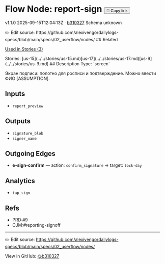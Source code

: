 
# Flow Node: report-sign <button class="copy-link" aria-label="Copy page link" onclick="window.spechubCopyLink && window.spechubCopyLink()">🔗 Copy link</button>

<p class="badges">
  <span class="badge version">v1.1.0</span>
  <span class="badge build">2025-09-15T12:04:13Z · <a href="https://github.com/alexivengo/dailylogs-specs/commits/main" target="_blank" rel="noopener" class="sha">b310327</a></span>
  <span class="badge schema unknown">Schema unknown</span>
</p>
✏️ Edit source: https://github.com/alexivengo/dailylogs-specs/blob/main/specs/02_userflow/nodes/
## Related
<p>
  <span class="chip">
    <a href="../stories/index.md#?flow=report-sign">Used in Stories (3)</a>
  </span>
</p>
Stories:
<span class="chip">[us-15](../../stories/us-15.md)</span><span class="chip">[us-17](../../stories/us-17.md)</span><span class="chip">[us-9](../../stories/us-9.md)</span>
## Description
Type: `screen`

Экран подписи: полотно для росписи и подтверждение. Можно ввести ФИО [ASSUMPTION].

## Inputs
- `report_preview`

## Outputs
- `signature_blob`
- `signer_name`

## Outgoing Edges
- **e-sign-confirm** — action: `confirm_signature` → target: `lock-day`

## Analytics
- `tap_sign`

## Refs
- PRD:#9
- CJM:#reporting-signoff

---
✏️ Edit source: https://github.com/alexivengo/dailylogs-specs/blob/main/specs/02_userflow/nodes/

<p class="page-meta">
  View in GitHub: <a href="https://github.com/alexivengo/dailylogs-specs/commit/b310327" target="_blank" rel="noopener">@b310327</a></p>
